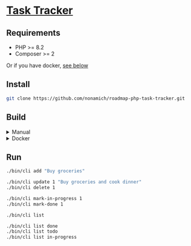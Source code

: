 # [Task Tracker](https://roadmap.sh/projects/task-tracker)

## Requirements

- PHP >= 8.2
- Composer >= 2

Or if you have docker, [see below](#docker)

## Install

```bash
git clone https://github.com/nonamich/roadmap-php-task-tracker.git
```

## Build

<details>
  <summary>Manual</summary>

#### Dependencies

```bash
composer install
```

#### Executable permission

```bash
chmod u+x ./bin/cli
```

</details>

<details>
  <summary>Docker</summary>

```bash
docker build -t task-cli .
```

```bash
docker run --rm -i -t -it task-cli /bin/sh
```

</details>

## Run

```bash
./bin/cli add "Buy groceries"

./bin/cli update 1 "Buy groceries and cook dinner"
./bin/cli delete 1

./bin/cli mark-in-progress 1
./bin/cli mark-done 1

./bin/cli list

./bin/cli list done
./bin/cli list todo
./bin/cli list in-progress
```
